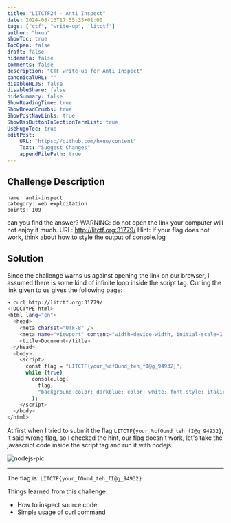 ```yaml
---
title: "LITCTF24 - Anti Inspect"
date: 2024-08-13T17:55:33+01:00
tags: ["ctf", "write-up", 'litctf']
author: "hxuu"
showToc: true
TocOpen: false
draft: false
hidemeta: false
comments: false
description: "CTF write-up for Anti Inspect"
canonicalURL: ""
disableHLJS: false
disableShare: false
hideSummary: false
ShowReadingTime: true
ShowBreadCrumbs: true
ShowPostNavLinks: true
ShowRssButtonInSectionTermList: true
UseHugoToc: true
editPost:
    URL: "https://github.com/hxuu/content"
    Text: "Suggest Changes"
    appendFilePath: true
---
```


## Challenge Description

```
name: anti-inspect
category: web exploitation
points: 109
```

can you find the answer? WARNING: do not open the link your computer will not enjoy it much.
URL: http://litctf.org:31779/ Hint: If your flag does not work, think about how to style the output of console.log

## Solution

Since the challenge warns us against opening the link on our browser, I assumed
there is some kind of infinite loop inside the script tag. Curling the link given
to us gives the following page:

```bash
➜ curl http://litctf.org:31779/
<!DOCTYPE html>
<html lang="en">
  <head>
    <meta charset="UTF-8" />
    <meta name="viewport" content="width=device-width, initial-scale=1.0" />
    <title>Document</title>
  </head>
  <body>
    <script>
      const flag = "LITCTF{your_%cfOund_teh_fI@g_94932}";
      while (true)
        console.log(
          flag,
          "background-color: darkblue; color: white; font-style: italic; border: 5px solid hotpink; font-size: 2em;"
        );
    </script>
  </body>
</html>
```

At first when I tried to submit the flag `LITCTF{your_%cfOund_teh_fI@g_94932}`,
it said wrong flag, so I checked the hint, our flag doesn't work, let's take
the javascript code inside the script tag and run it with nodejs

![nodejs-pic](/images/2024-08-13-18-30-38.png)

---

The flag is: `LITCTF{your_fOund_teh_fI@g_94932}`

Things learned from this challenge:

* How to inspect source code
* Simple usage of curl command

